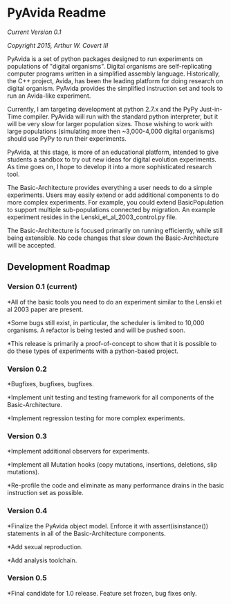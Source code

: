 # PyAvida Readme

_Current Version 0.1_

_Copyright 2015, Arthur W. Covert III_

PyAvida is a set of python packages designed to run experiments on populations of "digital organisms". Digital organisms are self-replicating computer programs written in a simplified assembly language. Historically, the C++ project, Avida, has been the leading platform for doing research on digital organism. PyAvida provides the simplified instruction set and tools to run an Avida-like experiment.

Currently, I am targeting development at python 2.7.x and the PyPy Just-in-Time compiler. PyAvida will run with the standard python interpreter, but it will be very slow for larger population sizes. Those wishing to work with large populations (simulating more then ~3,000-4,000 digital organisms) should use PyPy to run their experiments.

PyAvida, at this stage, is more of an educational platform, intended to give students a sandbox to try out new ideas for digital evolution experiments. As time goes on, I hope to develop it into a more sophisticated research tool.

The Basic-Architecture provides everything a user needs to do a simple experiments. Users may easily extend or add additional components to do more complex experiments. For example, you could extend BasicPopulation to support multiple sub-populations connected by migration. An example experiment resides in the Lenski_et_al_2003_control.py file.

The Basic-Architecture is focused primarily on running efficiently, while still being extensible. No code changes that slow down the Basic-Architecture will be accepted. 


## Development Roadmap

### Version 0.1 (current)
*All of the basic tools you need to do an experiment similar to the Lenski et al 2003 paper are present.

*Some bugs still exist, in particular, the scheduler is limited to 10,000 organisms. A refactor is being tested and will be pushed soon.

*This release is primarily a proof-of-concept to show that it is possible to do these types of experiments with a python-based project.


### Version 0.2 
*Bugfixes, bugfixes, bugfixes.

*Implement unit testing and testing framework for all components of the Basic-Architecture.

*Implement regression testing for more complex experiments.

### Version 0.3
*Implement additional observers for experiments.

*Implement all Mutation hooks (copy mutations, insertions, deletions, slip mutations).

*Re-profile the code and eliminate as many performance drains in the basic instruction set as possible.

### Version 0.4
*Finalize the PyAvida object model. Enforce it with assert(isinstance()) statements in all of the Basic-Architecture components.

*Add sexual reproduction.

*Add analysis toolchain.

### Version 0.5
*Final candidate for 1.0 release. Feature set frozen, bug fixes only.
